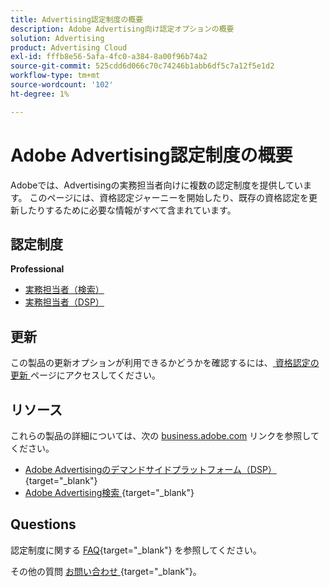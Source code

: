 ```yaml
---
title: Advertising認定制度の概要
description: Adobe Advertising向け認定オプションの概要
solution: Advertising
product: Advertising Cloud
exl-id: fffb8e56-5afa-4fc0-a384-8a00f96b74a2
source-git-commit: 525cdd6d066c70c74246b1abb6df5c7a12f5e1d2
workflow-type: tm+mt
source-wordcount: '102'
ht-degree: 1%

---
```


# Adobe Advertising認定制度の概要

Adobeでは、Advertisingの実務担当者向けに複数の認定制度を提供しています。  このページには、資格認定ジャーニーを開始したり、既存の資格認定を更新したりするために必要な情報がすべて含まれています。

## 認定制度

**Professional**

* [ 実務担当者（検索） ](/help/certifications/aac/aac-search-p-business.md) <!--AD0-E501-->
* [ 実務担当者（DSP） ](/help/certifications/aac/aac-dsp-p-business.md) <!--AD0-E502-->

## 更新

この製品の更新オプションが利用できるかどうかを確認するには、[ 資格認定の更新 ](/help/certifications/renew.md) ページにアクセスしてください。

## リソース

これらの製品の詳細については、次の [business.adobe.com](https://business.adobe.com/) リンクを参照してください。

* [Adobe Advertisingのデマンドサイドプラットフォーム（DSP） ](https://business.adobe.com/products/advertising/demand-side-platform.html){target="_blank"}
* [Adobe Advertising検索 ](https://business.adobe.com/products/advertising/search-marketing-management.html){target="_blank"}

## Questions

認定制度に関する [FAQ](https://experienceleague.adobe.com/docs/certification/certification/faq.html){target="_blank"} を参照してください。

その他の質問 [ お問い合わせ ](mailto:certif@adobe.com){target="_blank"}。
